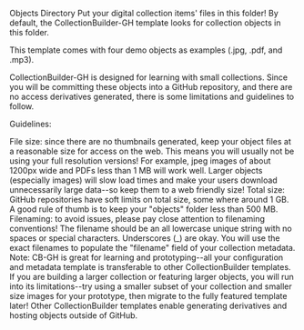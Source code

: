 Objects Directory
Put your digital collection items' files in this folder! By default, the CollectionBuilder-GH template looks for collection objects in this folder.

This template comes with four demo objects as examples (.jpg, .pdf, and .mp3).

CollectionBuilder-GH is designed for learning with small collections. Since you will be committing these objects into a GitHub repository, and there are no access derivatives generated, there is some limitations and guidelines to follow.

Guidelines:

File size: since there are no thumbnails generated, keep your object files at a reasonable size for access on the web. This means you will usually not be using your full resolution versions! For example, jpeg images of about 1200px wide and PDFs less than 1 MB will work well. Larger objects (especially images) will slow load times and make your users download unnecessarily large data--so keep them to a web friendly size!
Total size: GitHub repositories have soft limits on total size, some where around 1 GB. A good rule of thumb is to keep your "objects" folder less than 500 MB.
Filenaming: to avoid issues, please pay close attention to filenaming conventions! The filename should be an all lowercase unique string with no spaces or special characters. Underscores (_) are okay. You will use the exact filenames to populate the "filename" field of your collection metadata.
Note: CB-GH is great for learning and prototyping--all your configuration and metadata template is transferable to other CollectionBuilder templates. If you are building a larger collection or featuring larger objects, you will run into its limitations--try using a smaller subset of your collection and smaller size images for your prototype, then migrate to the fully featured template later! Other CollectionBuilder templates enable generating derivatives and hosting objects outside of GitHub.

